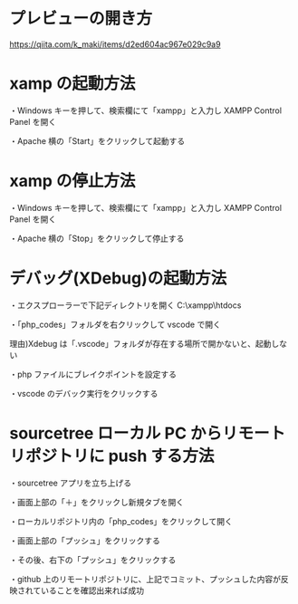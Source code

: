 # プレビューの開き方

https://qiita.com/k_maki/items/d2ed604ac967e029c9a9

# xamp の起動方法

・Windows キーを押して、検索欄にて「xampp」と入力し XAMPP Control Panel を開く

・Apache 横の「Start」をクリックして起動する

# xamp の停止方法

・Windows キーを押して、検索欄にて「xampp」と入力し XAMPP Control Panel を開く

・Apache 横の「Stop」をクリックして停止する

# デバッグ(XDebug)の起動方法

・エクスプローラーで下記ディレクトリを開く
C:\xampp\htdocs

・「php_codes」フォルダを右クリックして vscode で開く

理由)Xdebug は「.vscode」フォルダが存在する場所で開かないと、起動しない

・php ファイルにブレイクポイントを設定する

・vscode のデバック実行をクリックする

# sourcetree ローカル PC からリモートリポジトリに push する方法

・sourcetree アプリを立ち上げる

・画面上部の「＋」をクリックし新規タブを開く

・ローカルリポジトリ内の「php_codes」をクリックして開く

・画面上部の「プッシュ」をクリックする

・その後、右下の「プッシュ」をクリックする

・github 上のリモートリポジトリに、上記でコミット、プッシュした内容が反映されていることを確認出来れば成功
